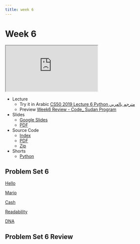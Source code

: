```yaml
---
title: week 6
---
```


# Week 6

<iframe src="https://www.youtube.com/embed/fL308_-Kbt0"></iframe>


- Lecture
  - Try it in Arabic
    [CS50 2019 Lecture 6 Python مترجم بالعربي](https://www.youtube.com/embed/CRR5_q9t0FU)
  - Preview
     [Week6 Review - Code_ Sudan Program](https://www.youtube.com/embed/8wF2OIIBQUo)
- Slides
  - <a href="https://docs.google.com/presentation/d/1XXKDd6XSXjuAmAZKGAX-_PtYUmoHaJ25j1zsJ17lK2E/edit?usp=sharing">Google Slides</a>
  - <a href="https://cdn.cs50.net/2019/fall/lectures/6/lecture6.pdf">PDF</a>
- Source Code
  - <a href="https://cdn.cs50.net/2019/fall/lectures/6/src6/">Index</a>
  - <a href="https://cdn.cs50.net/2019/fall/lectures/6/src6.pdf">PDF</a>
  - <a href="https://cdn.cs50.net/2019/fall/lectures/6/src6.zip">Zip</a>
- Shorts
  - <a href="https://www.youtube.com/watch?v=mgBpcQRDtl0" savefrom_lm_index="0" savefrom_lm="1">Python</a>
## Problem Set 6

[Hello](https://lab.cs50.io/Mohamed-Faroug/lab/main/pset6/hello)

[Mario](https://lab.cs50.io/Mohamed-Faroug/lab/main/pset6/mario/less)

[Cash](https://lab.cs50.io/Mohamed-Faroug/lab/main//pset6/cash)

[Readability](https://lab.cs50.io/Mohamed-Faroug/lab/main/pset6/Readability)

[DNA](https://lab.cs50.io/Mohamed-Faroug/lab/main/pset6/DNA)


## Problem Set 6 Review 
<!-- <div class="box" >Speller Review  <iframe src="https://www.youtube.com/embed/S_3NvpLje3M"></iframe></div>
<div class="box" >Caesar Review  <iframe src="https://www.youtube.com/embed/3BcjXzNlT0w"></iframe></div> -->
